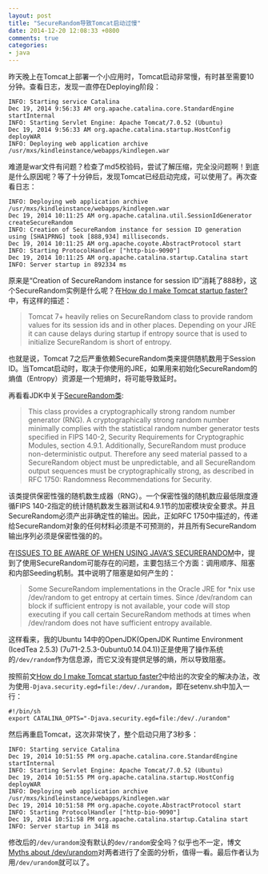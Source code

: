 ```yaml
---
layout: post
title: "SecureRandom导致Tomcat启动过慢"
date: 2014-12-20 12:08:33 +0800
comments: true
categories: 
- java
---
```


昨天晚上在Tomcat上部署一个小应用时，Tomcat启动非常慢，有时甚至需要10分钟。查看日志，发现一直停在Deploying阶段：

<!--more-->

```
INFO: Starting service Catalina
Dec 19, 2014 9:56:33 AM org.apache.catalina.core.StandardEngine startInternal
INFO: Starting Servlet Engine: Apache Tomcat/7.0.52 (Ubuntu)
Dec 19, 2014 9:56:33 AM org.apache.catalina.startup.HostConfig deployWAR
INFO: Deploying web application archive /usr/mxs/kindleinstance/webapps/kindlegen.war
```

难道是war文件有问题？检查了md5校验码，尝试了解压缩，完全没问题啊！到底是什么原因呢？等了十分钟后，发现Tomcat已经启动完成，可以使用了。再次查看日志：

```
INFO: Deploying web application archive /usr/mxs/kindleinstance/webapps/kindlegen.war
Dec 19, 2014 10:11:25 AM org.apache.catalina.util.SessionIdGenerator createSecureRandom
INFO: Creation of SecureRandom instance for session ID generation using [SHA1PRNG] took [888,934] milliseconds.
Dec 19, 2014 10:11:25 AM org.apache.coyote.AbstractProtocol start
INFO: Starting ProtocolHandler ["http-bio-9090"]
Dec 19, 2014 10:11:25 AM org.apache.catalina.startup.Catalina start
INFO: Server startup in 892334 ms
```

原来是“Creation of SecureRandom instance for session ID”消耗了888秒，这个SecureRandom实例是什么呢？在[How do I make Tomcat startup faster?](http://wiki.apache.org/tomcat/HowTo/FasterStartUp)中，有这样的描述：

>Tomcat 7+ heavily relies on SecureRandom class to provide random values for its session ids and in other places. Depending on your JRE it can cause delays during startup if entropy source that is used to initialize SecureRandom is short of entropy. 

也就是说，Tomcat 7之后严重依赖SecureRandom类来提供随机数用于Session ID。当Tomcat启动时，取决于你使用的JRE，如果用来初始化SecureRandom的熵值（Entropy）资源是一个短熵时，将可能导致延时。

再看看JDK中关于[SecureRandom类](http://docs.oracle.com/javase/7/docs/api/java/security/SecureRandom.html):

>This class provides a cryptographically strong random number generator (RNG). A cryptographically strong random number minimally complies with the statistical random number generator tests specified in FIPS 140-2, Security Requirements for Cryptographic Modules, section 4.9.1. Additionally, SecureRandom must produce non-deterministic output. Therefore any seed material passed to a SecureRandom object must be unpredictable, and all SecureRandom output sequences must be cryptographically strong, as described in RFC 1750: Randomness Recommendations for Security.

该类提供保密性强的随机数生成器（RNG）。一个保密性强的随机数应最低限度遵循FIPS 140-2指定的统计随机数发生器测试和4.9.1节的加密模块安全要求。并且SecureRandom必须产出非确定性的输出。因此，正如RFC 1750中描述的，传递给SecureRandom对象的任何材料必须是不可预测的，并且所有SecureRandom输出序列必须是保密性强的的。

在[ISSUES TO BE AWARE OF WHEN USING JAVA’S SECURERANDOM](http://www.cigital.com/justice-league-blog/2014/01/06/issues-when-using-java-securerandom/)中，提到了使用SecureRandom可能存在的问题，主要包括三个方面：调用顺序、阻塞和内部Seeding机制。其中说明了阻塞是如何产生的：

>Some SecureRandom implementations in the Oracle JRE for *nix use /dev/random to get entropy at certain times. Since /dev/random can block if sufficient entropy is not available, your code will stop executing if you call certain SecureRandom methods at times when /dev/random does not have sufficient entropy available.

这样看来，我的Ubuntu 14中的OpenJDK(OpenJDK Runtime Environment (IcedTea 2.5.3) (7u71-2.5.3-0ubuntu0.14.04.1))正是使用了操作系统的`/dev/random`作为信息源，而它又没有提供足够的熵，所以导致阻塞。

按照前文[How do I make Tomcat startup faster?](http://wiki.apache.org/tomcat/HowTo/FasterStartUp)中给出的次安全的解决办法，改为使用`-Djava.security.egd=file:/dev/./urandom`，即在setenv.sh中加入一行：

```
#!/bin/sh
export CATALINA_OPTS="-Djava.security.egd=file:/dev/./urandom"
```

然后再重启Tomcat，这次非常快了，整个启动只用了3秒多：

```
INFO: Starting service Catalina
Dec 19, 2014 10:51:55 PM org.apache.catalina.core.StandardEngine startInternal
INFO: Starting Servlet Engine: Apache Tomcat/7.0.52 (Ubuntu)
Dec 19, 2014 10:51:55 PM org.apache.catalina.startup.HostConfig deployWAR
INFO: Deploying web application archive /usr/mxs/kindleinstance/webapps/kindlegen.war
Dec 19, 2014 10:51:58 PM org.apache.coyote.AbstractProtocol start
INFO: Starting ProtocolHandler ["http-bio-9090"]
Dec 19, 2014 10:51:58 PM org.apache.catalina.startup.Catalina start
INFO: Server startup in 3418 ms
```

修改后的`/dev/urandom`没有默认的`dev/random`安全吗？似乎也不一定，博文[Myths about /dev/urandom](http://www.2uo.de/myths-about-urandom/)对两者进行了全面的分析，值得一看。最后作者认为用`/dev/urandom`就可以了。































